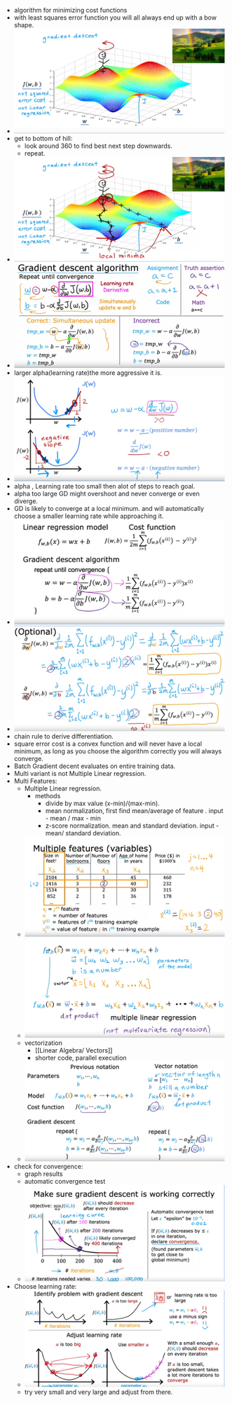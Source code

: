 - algorithm for minimizing cost functions
- with least squares error function you will all always end up with a bow shape.
- ![image.png](../assets/image_1671838588179_0.png)
- get to bottom of hill:
	- look around 360 to find best next step downwards.
	- repeat.
- ![image.png](../assets/image_1671838731212_0.png)
- ![image.png](../assets/image_1671840447140_0.png)
- larger alpha(learning rate)the more aggressive it is.
- ![image.png](../assets/image_1671841584540_0.png)
- alpha , Learning rate too small  then alot of steps to reach goal.
- alpha too large GD might overshoot and never converge or even diverge.
- GD is likely to converge at a local minimum. and will automatically choose a smaller learning rate while approaching it.
- ![image.png](../assets/image_1672098387894_0.png)
- ![image.png](../assets/image_1672170413996_0.png)
- chain rule to derive differentiation.
- square error cost  is a convex function and will never  have a local minimum, as long as you choose the algorithm correctly you will always converge.
- Batch Gradient decent  evaluates on entire training data.
- Multi variant is not Multiple  Linear regression.
- Multi Features:
	- Multiple Linear regression.
		- methods
			- divide by max value (x-min)/(max-min).
			- mean normalization, first find mean/average of feature .  input - mean / max - min
			- z-score normalization. mean and standard deviation. input - mean/ standard deviation.
	- ![image.png](../assets/image_1672183508468_0.png)
	- ![image.png](../assets/image_1672183887092_0.png)
	- vectorization
		- [[Linear Algebra/ Vectors]]
		- shorter code, parallel execution
	- ![image.png](../assets/image_1672408921884_0.png)
- check for convergence:
	- graph results
	- automatic convergence test
	- ![image.png](../assets/image_1672609534919_0.png)
- Choose learning rate:
	- ![image.png](../assets/image_1672609777850_0.png)
	- try very small and very large and adjust from there.
